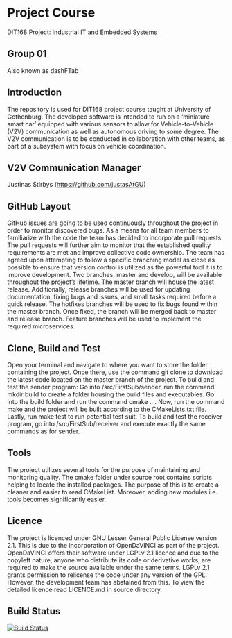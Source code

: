 # Project Course
DIT168 Project: Industrial IT and Embedded Systems

## Group 01
Also known as dashFTab

## Introduction
The repository is used for DIT168 project course taught at University of Gothenburg. The developed software is intended to run on a ‘miniature smart car’ equipped with various sensors to allow for Vehicle-to-Vehicle (V2V) communication as well as autonomous driving to some degree. The V2V communication is to be conducted in collaboration with other teams, as part of a subsystem with focus on vehicle coordination.

## V2V Communication Manager
Justinas Stirbys (https://github.com/justasAtGU)

## GitHub Layout
GitHub issues are going to be used continuously throughout the project in order to monitor discovered bugs. As a means for all team members to familiarize with the code the team has decided to incorporate pull requests. The pull requests will further aim to monitor that the established quality requirements are met and improve collective code ownership. 
The team has agreed upon attempting to follow a specific branching model as close as possible to ensure that version control is utilized as the powerful tool it is to improve development. Two branches, master and develop, will be available throughout the project’s lifetime. The master branch will house the latest release. Additionally, release branches will be used for updating documentation, fixing bugs and issues, and small tasks required before a quick release. The hotfixes branches will be used to fix bugs found within the master branch. Once fixed, the branch will be merged back to master and release branch. Feature branches will be used to implement the required microservices.

## Clone, Build and Test
Open your terminal and navigate to where you want to store the folder containing the project. Once there, use the command git clone <url> to download the latest code located on the master branch of the project. To build and test the sender program: 
Go into /src/FirstSub/sender, run the command mkdir build to create a folder housing the build files and executables. Go into the build folder and run the command cmake .. . Now, run the command make and the project will be built according to the CMakeLists.txt file. Lastly, run make test to run potential test suit. To build and test the receiver program, go into /src/FirstSub/receiver and execute exactly the same commands as for sender. 
  
## Tools 
The project utilizes several tools for the purpose of maintaining and monitoring quality. The cmake folder under source root contains scripts helping to locate the installed packages. The purpose of this is to create a cleaner and easier to read CMakeList. Moreover, adding new modules i.e. tools becomes significantly easier.
  
## Licence
The project is licenced under GNU Lesser General Public License version 2.1. This is due to the incorporation of OpenDaVINCI as part of the project. OpenDaVINCI offers their software under LGPLv 2.1 licence and due to the copyleft nature, anyone who distribute its code or derivative works, are required to make the source available under the same terms. LGPLv 2.1 grants permission to relicense the code under any version of the GPL. However, the development team has abstained from this. To view the detailed licence read LICENCE.md in source directory.

## Build Status 
[![Build Status](https://travis-ci.org/justasAtGU/dit168.svg?branch=master)](https://travis-ci.org/justasAtGU/dit168)
